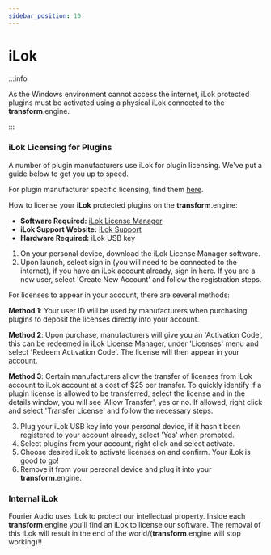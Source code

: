 ```yaml
---
sidebar_position: 10
---
```


# iLok

:::info

As the Windows environment cannot access the internet, iLok protected plugins must be activated using a physical iLok connected to the **transform**.engine.

:::

### iLok Licensing for Plugins

A number of plugin manufacturers use iLok for plugin licensing. We've put a guide below to get you up to speed.

For plugin manufacturer specific licensing, find them [here](manufacturers/index.md).

How to license your **iLok** protected plugins on the **transform**.engine:

- **Software Required:** [iLok License Manager](https://www.ilok.com/#!license-manager)
- **iLok Support Website:** [iLok Support](https://help.ilok.com/)
- **Hardware Required:** iLok USB key

1. On your personal device, download the iLok License Manager software.
2. Upon launch, select sign in (you will need to be connected to the internet), if you have an iLok account already, sign in here. If you are a new user, select 'Create New Account' and follow the registration steps.

For licenses to appear in your account, there are several methods:

**Method 1**:
Your user ID will be used by manufacturers when purchasing plugins to deposit the licenses directly into your account.

**Method 2**:
Upon purchase, manufacturers will give you an 'Activation Code', this can be redeemed in iLok License Manager, under 'Licenses' menu and select 'Redeem Activation Code'. The license will then appear in your account.

**Method 3**:
Certain manufacturers allow the transfer of licenses from iLok account to iLok account at a cost of
$25 per transfer. To quickly identify if a plugin license is allowed to be transferred, select the
license and in the details window, you will see 'Allow Transfer', yes or no. If allowed, right click
and select 'Transfer License' and follow the necessary steps.

3. Plug your iLok USB key into your personal device, if it hasn't been registered to your account already, select 'Yes' when prompted.
4. Select plugins from your account, right click and select activate.
5. Choose desired iLok to activate licenses on and confirm. Your iLok is good to go!
6. Remove it from your personal device and plug it into your **transform**.engine.

### Internal iLok

Fourier Audio uses iLok to protect our intellectual property. Inside each **transform**.engine
you'll find an iLok to license our software. The removal of this iLok will result in the end of the
world/(**transform**.engine will stop working)!!
